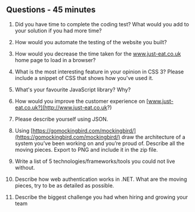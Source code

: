 ## Questions - 45 minutes

1. Did you have time to complete the coding test? What would you add to your solution if you had more time?

2. How would you automate the testing of the website you built?

3. How would you decrease the time taken for the www.just-eat.co.uk home page to load in a browser?

4. What is the most interesting feature in your opinion in CSS 3? Please include a snippet of CSS that shows how you've used it.

5. What's your favourite JavaScript library? Why?

6. How would you improve the customer experience on [www.just-eat.co.uk?](http://www.just-eat.co.uk?)

7. Please describe yourself using JSON.

8. Using [https://gomockingbird.com/mockingbird/](https://gomockingbird.com/mockingbird/) draw the architecture of a system you’ve been working on and you’re proud of. Describe all the moving pieces. Export to PNG and include it in the zip file.

9. Write a list of 5 technologies/frameworks/tools you could not live without.

10. Describe how web authentication works in .NET. What are the moving pieces, try to be as detailed as possible.

11. Describe the biggest challenge you had when hiring and growing your team
